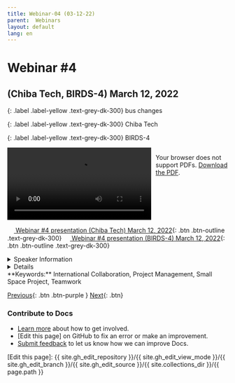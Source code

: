 ```yaml
---
title: Webinar-04 (03-12-22)
parent:  Webinars
layout: default
lang: en
---
```


# Webinar #4 
## (Chiba Tech, BIRDS-4) March 12, 2022

{: .label .label-yellow .text-grey-dk-300}
bus changes

{: .label .label-yellow .text-grey-dk-300}
Chiba Tech

{: .label .label-yellow .text-grey-dk-300}
BIRDS-4

<div style="display: flex; gap: 10px; align-items: flex-start;">
  <!-- Video Section -->
  <div style="flex: 2; max-width: 66%;">
    <video controls width="100%" height="auto">
      <source src="https://birds-project.com/open-source/video/birds_bus_opensource_webinar_4.mp4" type="video/mp4" type="video/mp4">
      Your browser does not support the video tag.
    </video>
  </div>

  <!-- Chat Section -->
  <div style="flex: 1; max-width: 33%;">
    <object 
      data="https://birds-project.com/open-source/pdf/BIRDS_BUS_Opensource_2022_05_14_chat.pdf" 
      type="application/pdf" 
      width="100%" 
      height="275px">
      <p>Your browser does not support PDFs. <a href="https://birds-project.com/open-source/pdf/BIRDS_BUS_Opensource_2022_05_14_chat.pdf">Download the PDF</a>.</p>
    </object>
  </div>
</div>

<!-- Download Presentation -->
[<img src="https://raw.githubusercontent.com/FortAwesome/Font-Awesome/6.x/svgs/regular/circle-down.svg" width="15" height="15"> Webinar #4 presentation (Chiba Tech) March 12, 2022](XXX){: .btn .btn-outline .text-grey-dk-300}
[<img src="https://raw.githubusercontent.com/FortAwesome/Font-Awesome/6.x/svgs/regular/circle-down.svg" width="15" height="15"> Webinar #4 presentation (BIRDS-4) March 12, 2022](XXX){: .btn .btn-outline .text-grey-dk-300}


<details markdown="block">
<summary>Speaker Information</summary>
1. Tetsuro Harada from Chiba Institute of Technology (CIT)

2. Adolfo Jara from Kyushu Institute of Technology (Kyutech)
</details>

<details markdown="block">
<summary>Details</summary>
Tetsuro Harada's presentation was titled: **YOMOGI: A BIRDS satellite**

**YOMOGI missions:**
* Analyzing red tide at Tokyo bay using RGB camera and band pass filter.
* Analyzing soil data in a mountain in Chiba using APRS.  

**YOMOGI Configuration:**
* The structure is of BIRDS-5
* The BPB is of BIRDS-4 but without CPLD
* The OBC/EPS is of BIRDS-5  


**Adolfo Jara** in Kyutech (from Paraguay) talked about changes from BIRDS-3 to BIRDS-4. His presentation title: "BIRDS-4 SAtellites: One Year Operation Results Utilizing the BIRDS Standardized Bus"

</details>
**Keywords:** International Collaboration, Project Management, Small Space Project, Teamwork

[Previous]({{site.url}}//resources/webinars){: .btn .btn-purple }
[Next]({{site.url}}/resources/webinars/webinar-05/){: .btn}


### Contribute to Docs
- [Learn more] about how to get involved.
- [Edit this page] on GitHub to fix an error or make an improvement.
- [Submit feedback] to let us know how we can improve Docs.


[Submit feedback]: https://github.com/BIRDSOpenSource/BIRDSOpenSource.github.io/issues/new?template=Blank+issue
[Learn more]: {{site.url}}/contribute.hmtl
[Edit this page]:  {{ site.gh_edit_repository }}/{{ site.gh_edit_view_mode }}/{{ site.gh_edit_branch }}/{{ site.gh_edit_source }}/{{ site.collections_dir }}/{{ page.path }}